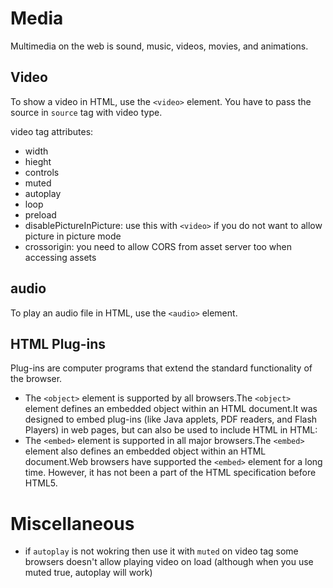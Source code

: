 # Media
Multimedia on the web is sound, music, videos, movies, and animations.

## Video
To show a video in HTML, use the `<video>` element. You have to pass the source in `source` tag with video type.

video tag attributes:
 - width
 - hieght
 - controls
 - muted
 - autoplay
 - loop
 - preload
 - disablePictureInPicture: use this with `<video>` if you do not want to allow picture in picture mode 
 - crossorigin: you need to allow CORS from asset server too when accessing assets

 ## audio
 To play an audio file in HTML, use the `<audio>` element.


 ## HTML Plug-ins
 Plug-ins are computer programs that extend the standard functionality of the browser.

 - The `<object>` element is supported by all browsers.The `<object>` element defines an embedded object within an HTML document.It was designed to embed plug-ins (like Java applets, PDF readers, and Flash Players) in web pages, but can also be used to include HTML in HTML:
- The `<embed>` element is supported in all major browsers.The `<embed>` element also defines an embedded object within an HTML document.Web browsers have supported the `<embed>` element for a long time. However, it has not been a part of the HTML specification before HTML5.


 # Miscellaneous
- if `autoplay` is not wokring then use it with `muted` on video tag some browsers doesn't allow playing video on load (although when you use muted true, autoplay will work)
